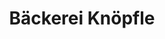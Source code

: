 ---
title: "Bäckerei Knöpfle"
url: /ehingen-donau/baeckerei-knoepfle-osterstrasse/
shop: Bäckerei
---